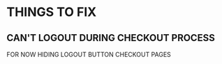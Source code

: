 # THINGS TO FIX

## CAN'T LOGOUT DURING CHECKOUT PROCESS

FOR NOW HIDING LOGOUT BUTTON CHECKOUT PAGES